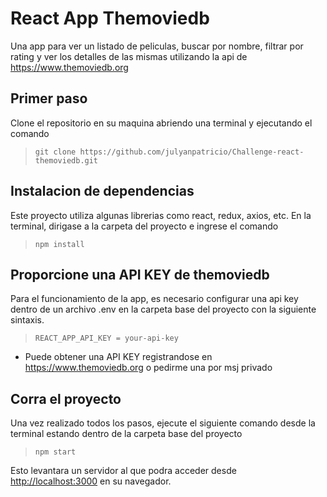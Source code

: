 # React App Themoviedb

Una app para ver un listado de peliculas, buscar por nombre, filtrar por rating y ver los detalles de las mismas utilizando la api de https://www.themoviedb.org

## Primer paso

Clone el repositorio en su maquina abriendo una terminal y ejecutando el comando

> `git clone https://github.com/julyanpatricio/Challenge-react-themoviedb.git`

## Instalacion de dependencias

Este proyecto utiliza algunas librerias como react, redux, axios, etc.
En la terminal, dirigase a la carpeta del proyecto e ingrese el comando

> `npm install`

## Proporcione una API KEY de themoviedb

Para el funcionamiento de la app, es necesario configurar una api key dentro de un archivo .env en la carpeta base del proyecto con la siguiente sintaxis.

> `REACT_APP_API_KEY = your-api-key`
* Puede obtener una API KEY registrandose en https://www.themoviedb.org o pedirme una por msj privado

## Corra el proyecto

Una vez realizado todos los pasos, ejecute el siguiente comando desde la terminal estando dentro de la carpeta base del proyecto
> `npm start`

Esto levantara un servidor al que podra acceder desde [http://localhost:3000](http://localhost:3000) en su navegador.
